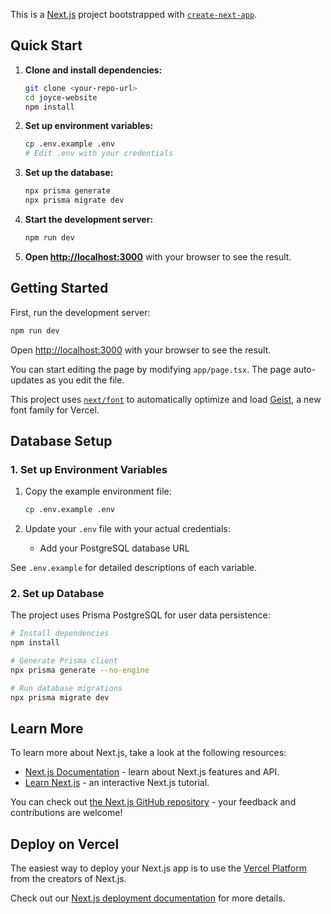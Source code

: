 This is a [Next.js](https://nextjs.org) project bootstrapped with [`create-next-app`](https://nextjs.org/docs/app/api-reference/cli/create-next-app).

## Quick Start

1. **Clone and install dependencies:**

   ```bash
   git clone <your-repo-url>
   cd joyce-website
   npm install
   ```

2. **Set up environment variables:**

   ```bash
   cp .env.example .env
   # Edit .env with your credentials
   ```

3. **Set up the database:**

   ```bash
   npx prisma generate
   npx prisma migrate dev
   ```

4. **Start the development server:**

   ```bash
   npm run dev
   ```

5. **Open [http://localhost:3000](http://localhost:3000)** with your browser to see the result.

## Getting Started

First, run the development server:

```bash
npm run dev
```

Open [http://localhost:3000](http://localhost:3000) with your browser to see the result.

You can start editing the page by modifying `app/page.tsx`. The page auto-updates as you edit the file.

This project uses [`next/font`](https://nextjs.org/docs/app/building-your-application/optimizing/fonts) to automatically optimize and load [Geist](https://vercel.com/font), a new font family for Vercel.

## Database Setup

### 1. Set up Environment Variables

1. Copy the example environment file:

   ```bash
   cp .env.example .env
   ```

2. Update your `.env` file with your actual credentials:
   - Add your PostgreSQL database URL

See `.env.example` for detailed descriptions of each variable.

### 2. Set up Database

The project uses Prisma PostgreSQL for user data persistence:

```bash
# Install dependencies
npm install

# Generate Prisma client
npx prisma generate --no-engine

# Run database migrations
npx prisma migrate dev
```

## Learn More

To learn more about Next.js, take a look at the following resources:

- [Next.js Documentation](https://nextjs.org/docs) - learn about Next.js features and API.
- [Learn Next.js](https://nextjs.org/learn) - an interactive Next.js tutorial.

You can check out [the Next.js GitHub repository](https://github.com/vercel/next.js) - your feedback and contributions are welcome!

## Deploy on Vercel

The easiest way to deploy your Next.js app is to use the [Vercel Platform](https://vercel.com/new?utm_medium=default-template&filter=next.js&utm_source=create-next-app&utm_campaign=create-next-app-readme) from the creators of Next.js.

Check out our [Next.js deployment documentation](https://nextjs.org/docs/app/building-your-application/deploying) for more details.
